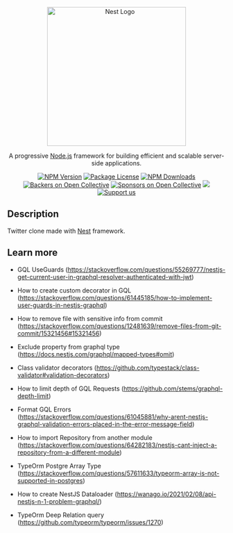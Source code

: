 <p align="center">
  <a href="http://nestjs.com/" target="blank"><img src="https://nestjs.com/img/logo_text.svg" width="320" alt="Nest Logo" /></a>
</p>

<p align="center">A progressive <a href="http://nodejs.org" target="_blank">Node.js</a> framework for building efficient and scalable server-side applications.</p>
    <p align="center">
<a href="https://www.npmjs.com/~nestjscore" target="_blank"><img src="https://img.shields.io/npm/v/@nestjs/core.svg" alt="NPM Version" /></a>
<a href="https://www.npmjs.com/~nestjscore" target="_blank"><img src="https://img.shields.io/npm/l/@nestjs/core.svg" alt="Package License" /></a>
<a href="https://www.npmjs.com/~nestjscore" target="_blank"><img src="https://img.shields.io/npm/dm/@nestjs/common.svg" alt="NPM Downloads" /></a>
<a href="https://opencollective.com/nest#backer" target="_blank"><img src="https://opencollective.com/nest/backers/badge.svg" alt="Backers on Open Collective" /></a>
<a href="https://opencollective.com/nest#sponsor" target="_blank"><img src="https://opencollective.com/nest/sponsors/badge.svg" alt="Sponsors on Open Collective" /></a>
  <a href="https://paypal.me/kamilmysliwiec" target="_blank"><img src="https://img.shields.io/badge/Donate-PayPal-ff3f59.svg"/></a>
    <a href="https://opencollective.com/nest#sponsor"  target="_blank"><img src="https://img.shields.io/badge/Support%20us-Open%20Collective-41B883.svg" alt="Support us"></a>
</p>

## Description

Twitter clone made with [Nest](https://github.com/nestjs/nest) framework.

## Learn more

- GQL UseGuards (https://stackoverflow.com/questions/55269777/nestjs-get-current-user-in-graphql-resolver-authenticated-with-jwt)

- How to create custom decorator in GQL (https://stackoverflow.com/questions/61445185/how-to-implement-user-guards-in-nestjs-graphql)

- How to remove file with sensitive info from commit (https://stackoverflow.com/questions/12481639/remove-files-from-git-commit/15321456#15321456)

- Exclude property from graphql type (https://docs.nestjs.com/graphql/mapped-types#omit)

- Class validator decorators (https://github.com/typestack/class-validator#validation-decorators)

- How to limit depth of GQL Requests (https://github.com/stems/graphql-depth-limit)

- Format GQL Errors (https://stackoverflow.com/questions/61045881/why-arent-nestjs-graphql-validation-errors-placed-in-the-error-message-field)

- How to import Repository from another module (https://stackoverflow.com/questions/64282183/nestjs-cant-inject-a-repository-from-a-different-module)

- TypeOrm Postgre Array Type (https://stackoverflow.com/questions/57611633/typeorm-array-is-not-supported-in-postgres)

- How to create NestJS Dataloader (https://wanago.io/2021/02/08/api-nestjs-n-1-problem-graphql/)

- TypeOrm Deep Relation query (https://github.com/typeorm/typeorm/issues/1270)
